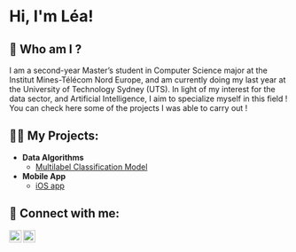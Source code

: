 <h1>Hi, I'm Léa! </h1> 

<h2>🌱 Who am I ?</h2>
I am a second-year Master’s student in Computer Science major at the Institut Mines-Télécom Nord Europe, and am currently doing my last year at the University of Technology Sydney (UTS). In light of my interest for the data sector, and Artificial Intelligence, I aim to specialize myself in this field ! You can check here some of the projects I was able to carry out !

<h2>👨‍💻 My Projects:</h2>

- <b>Data Algorithms</b>
  - [Multilabel Classification Model](https://github.com/LeaRandri/Challenge-Data)
- <b>Mobile App</b>
  - [iOS app](https://github.com/PaulineChmr/ProjectIMT_remote-main)
  
<h2> 🤳 Connect with me:</h2>

[<img align="left" alt="JoshMadakor | GitHub" width="22px" src="https://cdn.jsdelivr.net/npm/simple-icons@3.13.0/icons/github.svg" />][GitHub]
[<img align="left" alt="JoshMadakor | LinkedIn" width="22px" src="https://cdn.jsdelivr.net/npm/simple-icons@v3/icons/linkedin.svg" />][linkedin]

[GitHub]: https://github.com/LeaRandri
[linkedin]: https://www.linkedin.com/in/l%C3%A9a-randrianarisoa-b54952225/

<!--
**joshmadakor1/joshmadakor1** is a ✨ _special_ ✨ repository because its `README.md` (this file) appears on your GitHub profile.

Here are some ideas to get you started:

- 🔭 I’m currently working on ...
- 👯 I’m looking to collaborate on ...
- 🤔 I’m looking for help with ...
- 💬 Ask me about ...
- 📫 How to reach me: ...
- 😄 Pronouns: ...
- ⚡ Fun fact: ...
-->
